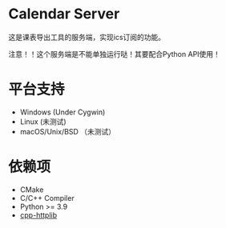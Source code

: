 # Calendar Server
这是课表导出工具的服务端，实现ics订阅的功能。

注意！！这个服务端是不能单独运行哒！其要配合Python API使用！

# 平台支持
- Windows (Under Cygwin)
- Linux (未测试)
- macOS/Unix/BSD （未测试）

# 依赖项
- CMake
- C/C++ Compiler
- Python >= 3.9
- [cpp-httplib](https://github.com/yhirose/cpp-httplib)